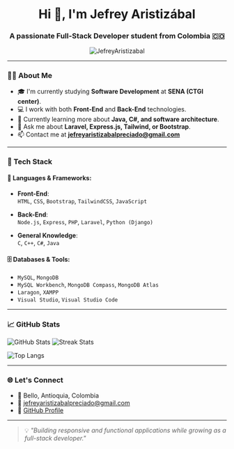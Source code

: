 <h1 align="center">Hi 👋, I'm Jefrey Aristizábal</h1>
<h3 align="center">A passionate Full-Stack Developer student from Colombia 🇨🇴</h3>

<p align="center">
  <img src="https://komarev.com/ghpvc/?username=JefreyAristizabal&label=Profile%20views&color=0e75b6&style=flat" alt="JefreyAristizabal" />
</p>

---

### 👨‍💻 About Me

- 🎓 I'm currently studying **Software Development** at **SENA (CTGI center)**.
- 💻 I work with both **Front-End** and **Back-End** technologies.
- 🌱 Currently learning more about **Java, C#, and software architecture**.
- 💬 Ask me about **Laravel, Express.js, Tailwind, or Bootstrap**.
- 📫 Contact me at **jefreyaristizabalpreciado@gmail.com**

---

### 🚀 Tech Stack

#### 🧠 Languages & Frameworks:
- **Front-End**:  
  `HTML`, `CSS`, `Bootstrap`, `TailwindCSS`, `JavaScript`

- **Back-End**:  
  `Node.js`, `Express`, `PHP`, `Laravel`, `Python (Django)`

- **General Knowledge**:  
  `C`, `C++`, `C#`, `Java`

#### 🗄️ Databases & Tools:
- `MySQL`, `MongoDB`
- `MySQL Workbench`, `MongoDB Compass`, `MongoDB Atlas`
- `Laragon`, `XAMPP`
- `Visual Studio`, `Visual Studio Code`

---

### 📈 GitHub Stats
<p align="left">
  <img src="https://github-readme-stats.vercel.app/api?username=JefreyAristizabal&show_icons=true&theme=tokyonight" alt="GitHub Stats" />
  <img src="https://github-readme-streak-stats.herokuapp.com/?user=JefreyAristizabal&theme=tokyonight" alt="Streak Stats" />
</p>
<p align="left">
  <img src="https://github-readme-stats.vercel.app/api/top-langs/?username=JefreyAristizabal&layout=compact&langs_count=8&theme=tokyonight" alt="Top Langs" />
</p>

---

### 🌐 Let's Connect

- 📍 Bello, Antioquia, Colombia  
- 📧 jefreyaristizabalpreciado@gmail.com  
- 🔗 [GitHub Profile](https://github.com/JefreyAristizabal)

---

> 💡 *"Building responsive and functional applications while growing as a full-stack developer."*



